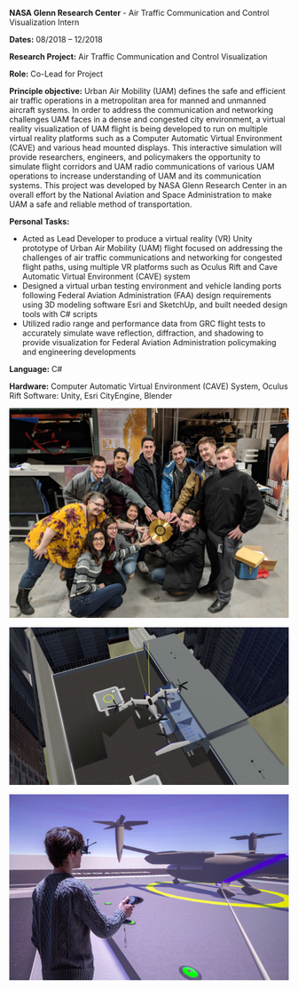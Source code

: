**NASA Glenn Research Center** - Air Traffic Communication and Control Visualization Intern

**Dates:** 08/2018 – 12/2018

**Research Project:** Air Traffic Communication and Control Visualization

**Role:** Co-Lead for Project

**Principle objective:** Urban Air Mobility (UAM) defines the safe and efficient air traffic operations in a metropolitan area for manned and unmanned aircraft systems. In order to address the communication and networking challenges UAM faces in a dense and congested city environment, a virtual reality visualization of UAM flight is being developed to run on multiple virtual reality platforms such as a Computer Automatic Virtual Environment (CAVE) and various head mounted displays. This interactive simulation will provide researchers, engineers, and policymakers the opportunity to simulate flight corridors and UAM radio communications of various UAM operations to increase understanding of UAM and its communication systems. This project was developed by NASA Glenn Research Center in an overall effort by the National Aviation and Space Administration to make UAM a safe and reliable method of transportation.

**Personal Tasks:**
- Acted as Lead Developer to produce a virtual reality (VR) Unity prototype of Urban Air Mobility (UAM) flight focused on addressing the challenges of air traffic communications and networking for congested flight paths, using multiple VR platforms such as Oculus Rift and Cave Automatic Virtual Environment (CAVE) system
- Designed a virtual urban testing environment and vehicle landing ports following Federal Aviation Administration (FAA) design requirements using 3D modeling software Esri and SketchUp, and built needed design tools with C# scripts
- Utilized radio range and performance data from GRC flight tests to accurately simulate wave reflection, diffraction, and shadowing to provide visualization for Federal Aviation Administration policymaking and engineering developments

**Language:** C#

**Hardware:** Computer Automatic Virtual Environment (CAVE) System, Oculus Rift Software: Unity, Esri CityEngine, Blender

![Test Image 2](img/glenn_02.JPG)

![Test Image 3](img/glenn_03.png)

![Test Image 4](img/glenn_04.png)
